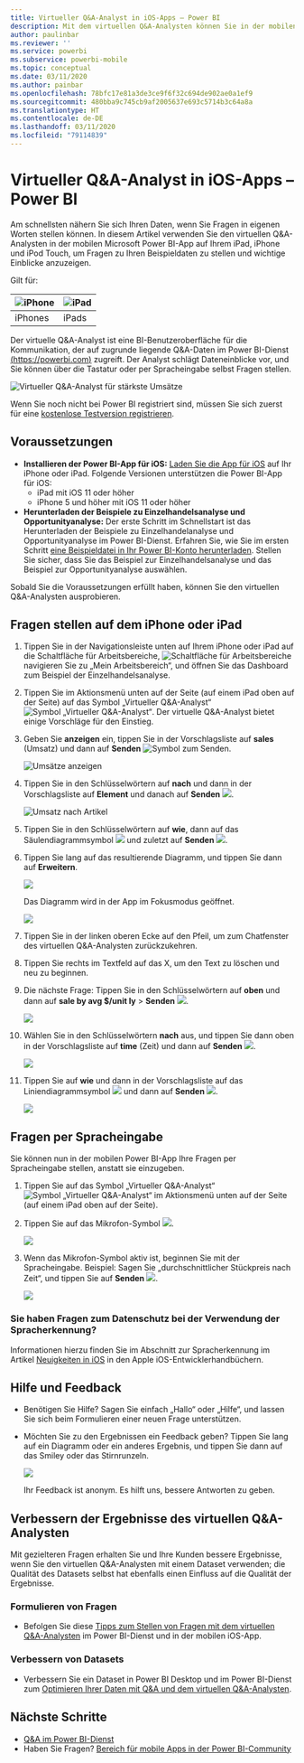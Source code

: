 ```yaml
---
title: Virtueller Q&A-Analyst in iOS-Apps – Power BI
description: Mit dem virtuellen Q&A-Analysten können Sie in der mobilen Power BI-App auf Ihrem iOS-Gerät in Ihren eigenen Worten Fragen zu den Beispieldaten stellen.
author: paulinbar
ms.reviewer: ''
ms.service: powerbi
ms.subservice: powerbi-mobile
ms.topic: conceptual
ms.date: 03/11/2020
ms.author: painbar
ms.openlocfilehash: 78bfc17e81a3de3ce9f6f32c694de902ae0a1ef9
ms.sourcegitcommit: 480bba9c745cb9af2005637e693c5714b3c64a8a
ms.translationtype: HT
ms.contentlocale: de-DE
ms.lasthandoff: 03/11/2020
ms.locfileid: "79114839"
---
```

# <a name="qa-virtual-analyst-in-ios-apps---power-bi"></a>Virtueller Q&A-Analyst in iOS-Apps – Power BI

Am schnellsten nähern Sie sich Ihren Daten, wenn Sie Fragen in eigenen Worten stellen können. In diesem Artikel verwenden Sie den virtuellen Q&A-Analysten in der mobilen Microsoft Power BI-App auf Ihrem iPad, iPhone und iPod Touch, um Fragen zu Ihren Beispieldaten zu stellen und wichtige Einblicke anzuzeigen. 

Gilt für:

| ![iPhone](./media/mobile-apps-ios-qna/iphone-logo-50-px.png) | ![iPad](./media/mobile-apps-ios-qna/ipad-logo-50-px.png) |
|:--- |:--- |
| iPhones |iPads |

Der virtuelle Q&A-Analyst ist eine BI-Benutzeroberfläche für die Kommunikation, der auf zugrunde liegende Q&A-Daten im Power BI-Dienst [(https://powerbi.com)](https://powerbi.com) zugreift. Der Analyst schlägt Dateneinblicke vor, und Sie können über die Tastatur oder per Spracheingabe selbst Fragen stellen.

![Virtueller Q&A-Analyst für stärkste Umsätze](./media/mobile-apps-ios-qna/power-bi-ios-q-n-a-top-sale-intro.png)

Wenn Sie noch nicht bei Power BI registriert sind, müssen Sie sich zuerst für eine [kostenlose Testversion registrieren](https://app.powerbi.com/signupredirect?pbi_source=web).

## <a name="prerequisites"></a>Voraussetzungen

* **Installieren der Power BI-App für iOS:** [Laden Sie die App für iOS](https://go.microsoft.com/fwlink/?LinkId=522062) auf Ihr iPhone oder iPad.
Folgende Versionen unterstützen die Power BI-App für iOS:
    * iPad mit iOS 11 oder höher
    * iPhone 5 und höher mit iOS 11 oder höher
* **Herunterladen der Beispiele zu Einzelhandelsanalyse und Opportunityanalyse:** Der erste Schritt im Schnellstart ist das Herunterladen der Beispiele zu Einzelhandelanalyse und Opportunityanalyse im Power BI-Dienst. Erfahren Sie, wie Sie im ersten Schritt [eine Beispieldatei in Ihr Power BI-Konto herunterladen](./mobile-apps-download-samples.md). Stellen Sie sicher, dass Sie das Beispiel zur Einzelhandelsanalyse und das Beispiel zur Opportunityanalyse auswählen.

Sobald Sie die Voraussetzungen erfüllt haben, können Sie den virtuellen Q&A-Analysten ausprobieren.

## <a name="try-asking-questions-on-your-iphone-or-ipad"></a>Fragen stellen auf dem iPhone oder iPad
1. Tippen Sie in der Navigationsleiste unten auf Ihrem iPhone oder iPad auf die Schaltfläche für Arbeitsbereiche, ![Schaltfläche für Arbeitsbereiche](./media/mobile-apps-ios-qna/power-bi-iphone-workspaces-button.png)navigieren Sie zu „Mein Arbeitsbereich“, und öffnen Sie das Dashboard zum Beispiel der Einzelhandelsanalyse.

2. Tippen Sie im Aktionsmenü unten auf der Seite (auf einem iPad oben auf der Seite) auf das Symbol „Virtueller Q&A-Analyst“ ![Symbol „Virtueller Q&A-Analyst“](././media/mobile-apps-ios-qna/power-bi-ios-q-n-a-icon.png).
     Der virtuelle Q&A-Analyst bietet einige Vorschläge für den Einstieg.
3. Geben Sie **anzeigen** ein, tippen Sie in der Vorschlagsliste auf **sales** (Umsatz) und dann auf **Senden** ![Symbol zum Senden](./media/mobile-apps-ios-qna/power-bi-ios-qna-send-icon.png).

    ![Umsätze anzeigen](./media/mobile-apps-ios-qna/power-bi-ios-q-n-a-show-sales.png)
4. Tippen Sie in den Schlüsselwörtern auf **nach** und dann in der Vorschlagsliste auf **Element** und danach auf **Senden** ![](./media/mobile-apps-ios-qna/power-bi-ios-qna-send-icon.png).

    ![Umsatz nach Artikel](./media/mobile-apps-ios-qna/power-bi-ios-q-n-a-sale-by-item.png)
5. Tippen Sie in den Schlüsselwörtern auf **wie**, dann auf das Säulendiagrammsymbol ![](./media/mobile-apps-ios-qna/power-bi-ios-q-n-a-column-chart-icon.png) und zuletzt auf **Senden** ![](./media/mobile-apps-ios-qna/power-bi-ios-qna-send-icon.png).
6. Tippen Sie lang auf das resultierende Diagramm, und tippen Sie dann auf **Erweitern**.

    ![](media/mobile-apps-ios-qna/power-bi-ios-q-n-a-tap-expand-feedback.png)

    Das Diagramm wird in der App im Fokusmodus geöffnet.

    ![](media/mobile-apps-ios-qna/power-bi-ios-q-n-a-expanded-chart.png)
7. Tippen Sie in der linken oberen Ecke auf den Pfeil, um zum Chatfenster des virtuellen Q&A-Analysten zurückzukehren.
8. Tippen Sie rechts im Textfeld auf das X, um den Text zu löschen und neu zu beginnen.
9. Die nächste Frage: Tippen Sie in den Schlüsselwörtern auf **oben** und dann auf **sale by avg $/unit ly** > **Senden** ![](./media/mobile-apps-ios-qna/power-bi-ios-qna-send-icon.png).

    ![](media/mobile-apps-ios-qna/power-bi-ios-q-n-a-top-sale-2.png)
10. Wählen Sie in den Schlüsselwörtern **nach** aus, und tippen Sie dann oben in der Vorschlagsliste auf **time** (Zeit) und dann auf **Senden** ![](./media/mobile-apps-ios-qna/power-bi-ios-qna-send-icon.png).

     ![](media/mobile-apps-ios-qna/power-bi-ios-q-n-a-top-sale-by-time.png)
11. Tippen Sie auf **wie** und dann in der Vorschlagsliste auf das Liniendiagrammsymbol ![](./media/mobile-apps-ios-qna/power-bi-ios-q-n-a-line-chart-icon.png) und dann auf **Senden** ![](./media/mobile-apps-ios-qna/power-bi-ios-qna-send-icon.png).

    ![](media/mobile-apps-ios-qna/power-bi-ios-q-n-a-top-sale-as-line.png)

## <a name="try-saying-your-questions"></a>Fragen per Spracheingabe
Sie können nun in der mobilen Power BI-App Ihre Fragen per Spracheingabe stellen, anstatt sie einzugeben.

1. Tippen Sie auf das Symbol „Virtueller Q&A-Analyst“ ![Symbol „Virtueller Q&A-Analyst“](././media/mobile-apps-ios-qna/power-bi-ios-q-n-a-icon.png) im Aktionsmenü unten auf der Seite (auf einem iPad oben auf der Seite).
2. Tippen Sie auf das Mikrofon-Symbol ![](media/mobile-apps-ios-qna/power-bi-ios-qna-mic-icon.png).

    ![](media/mobile-apps-ios-qna/power-bi-ios-qna-mic-on.png)

1. Wenn das Mikrofon-Symbol aktiv ist, beginnen Sie mit der Spracheingabe. Beispiel: Sagen Sie „durchschnittlicher Stückpreis nach Zeit“, und tippen Sie auf **Senden** ![](./media/mobile-apps-ios-qna/power-bi-ios-qna-send-icon.png).

    ![](media/mobile-apps-ios-qna/power-bi-ios-qna-speech-complete.png)

### <a name="questions-about-privacy-when-using-speech-to-text"></a>Sie haben Fragen zum Datenschutz bei der Verwendung der Spracherkennung?
Informationen hierzu finden Sie im Abschnitt zur Spracherkennung im Artikel [Neuigkeiten in iOS](https://go.microsoft.com/fwlink/?linkid=845624) in den Apple iOS-Entwicklerhandbüchern.

## <a name="help-and-feedback"></a>Hilfe und Feedback
* Benötigen Sie Hilfe? Sagen Sie einfach „Hallo“ oder „Hilfe“, und lassen Sie sich beim Formulieren einer neuen Frage unterstützen.
* Möchten Sie zu den Ergebnissen ein Feedback geben? Tippen Sie lang auf ein Diagramm oder ein anderes Ergebnis, und tippen Sie dann auf das Smiley oder das Stirnrunzeln.

    ![](media/mobile-apps-ios-qna/power-bi-ios-q-n-a-tap-feedback.png)

    Ihr Feedback ist anonym. Es hilft uns, bessere Antworten zu geben.

## <a name="enhance-your-qa-virtual-analyst-results"></a>Verbessern der Ergebnisse des virtuellen Q&A-Analysten
Mit gezielteren Fragen erhalten Sie und Ihre Kunden bessere Ergebnisse, wenn Sie den virtuellen Q&A-Analysten mit einem Dataset verwenden; die Qualität des Datasets selbst hat ebenfalls einen Einfluss auf die Qualität der Ergebnisse.

### <a name="how-to-ask-questions"></a>Formulieren von Fragen
* Befolgen Sie diese [Tipps zum Stellen von Fragen mit dem virtuellen Q&A-Analysten](../end-user-q-and-a-tips.md) im Power BI-Dienst und in der mobilen iOS-App.

### <a name="how-to-enhance-the-dataset"></a>Verbessern von Datasets
* Verbessern Sie ein Dataset in Power BI Desktop und im Power BI-Dienst zum [Optimieren Ihrer Daten mit Q&A und dem virtuellen Q&A-Analysten](../../service-prepare-data-for-q-and-a.md).

## <a name="next-steps"></a>Nächste Schritte
* [Q&A im Power BI-Dienst](../end-user-q-and-a.md)
* Haben Sie Fragen? [Bereich für mobile Apps in der Power BI-Community](https://go.microsoft.com/fwlink/?linkid=839277)
